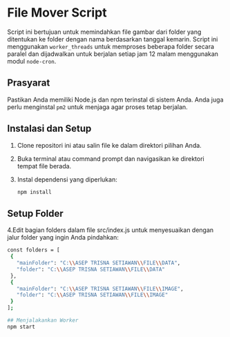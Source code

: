 # File Mover Script

Script ini bertujuan untuk memindahkan file gambar dari folder yang ditentukan ke folder dengan nama berdasarkan tanggal kemarin. Script ini menggunakan `worker_threads` untuk memproses beberapa folder secara paralel dan dijadwalkan untuk berjalan setiap jam 12 malam menggunakan modul `node-cron`.

## Prasyarat

Pastikan Anda memiliki Node.js dan npm terinstal di sistem Anda. Anda juga perlu menginstal `pm2` untuk menjaga agar proses tetap berjalan.

## Instalasi dan Setup

1. Clone repositori ini atau salin file ke dalam direktori pilihan Anda.
2. Buka terminal atau command prompt dan navigasikan ke direktori tempat file berada.
3. Instal dependensi yang diperlukan:

   ```bash
   npm install
   
## Setup Folder

4.Edit bagian folders dalam file src/index.js untuk menyesuaikan dengan jalur folder yang ingin Anda pindahkan:

 ```bash
const folders = [
  {
    "mainFolder": "C:\\ASEP TRISNA SETIAWAN\\FILE\\DATA",
    "folder": "C:\\ASEP TRISNA SETIAWAN\\FILE\\DATA"
  },
  {
    "mainFolder": "C:\\ASEP TRISNA SETIAWAN\\FILE\\IMAGE",
    "folder": "C:\\ASEP TRISNA SETIAWAN\\FILE\\IMAGE"
  }
];

## Menjalakankan Worker
npm start
